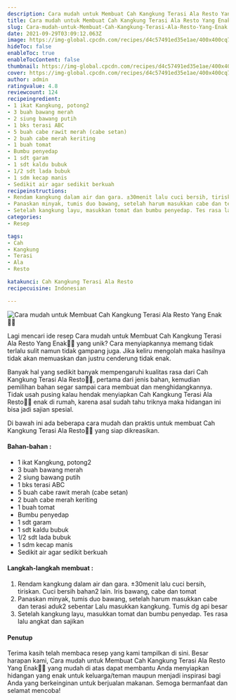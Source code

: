 ```yaml
---
description: Cara mudah untuk Membuat Cah Kangkung Terasi Ala Resto Yang Enak"
title: Cara mudah untuk Membuat Cah Kangkung Terasi Ala Resto Yang Enak
slug: Cara-mudah-untuk-Membuat-Cah-Kangkung-Terasi-Ala-Resto-Yang-Enak
date: 2021-09-29T03:09:12.063Z
image: https://img-global.cpcdn.com/recipes/d4c57491ed35e1ae/400x400cq70/photo.jpg
hideToc: false
enableToc: true
enableTocContent: false
thumbnail: https://img-global.cpcdn.com/recipes/d4c57491ed35e1ae/400x400cq70/photo.jpg
cover: https://img-global.cpcdn.com/recipes/d4c57491ed35e1ae/400x400cq70/photo.jpg
author: admin
ratingvalue: 4.8
reviewcount: 124
recipeingredient:
- 1 ikat Kangkung, potong2
- 3 buah bawang merah
- 2 siung bawang putih
- 1 bks terasi ABC
- 5 buah cabe rawit merah (cabe setan)
- 2 buah cabe merah keriting
- 1 buah tomat
- Bumbu penyedap
- 1 sdt garam
- 1 sdt kaldu bubuk
- 1/2 sdt lada bubuk
- 1 sdm kecap manis
- Sedikit air agar sedikit berkuah
recipeinstructions:
- Rendam kangkung dalam air dan gara. ±30menit lalu cuci bersih, tiriskan. Cuci bersih bahan2 lain. Iris bawang, cabe dan tomat
- Panaskan minyak, tumis duo bawang, setelah harum masukkan cabe dan terasi aduk2 sebentar Lalu masukkan kangkung. Tumis dg api besar
- Setelah kangkung layu, masukkan tomat dan bumbu penyedap. Tes rasa lalu angkat dan sajikan
categories:
- Resep

tags:
- Cah
- Kangkung
- Terasi
- Ala
- Resto

katakunci: Cah Kangkung Terasi Ala Resto
recipecuisine: Indonesian

---
```


![Cara mudah untuk Membuat Cah Kangkung Terasi Ala Resto Yang Enak👩‍🍳](https://img-global.cpcdn.com/recipes/d4c57491ed35e1ae/400x400cq70/photo.jpg)

Lagi mencari ide resep Cara mudah untuk Membuat Cah Kangkung Terasi Ala Resto Yang Enak👩‍🍳 yang unik? Cara menyiapkannya memang tidak terlalu sulit namun tidak gampang juga. Jika keliru mengolah maka hasilnya tidak akan memuaskan dan justru cenderung tidak enak.

Banyak hal yang sedikit banyak mempengaruhi kualitas rasa dari Cah Kangkung Terasi Ala Resto👩‍🍳, pertama dari jenis bahan, kemudian pemilihan bahan segar sampai cara membuat dan menghidangkannya. Tidak usah pusing kalau hendak menyiapkan Cah Kangkung Terasi Ala Resto👩‍🍳 enak di rumah, karena asal sudah tahu triknya maka hidangan ini bisa jadi sajian spesial.

Di bawah ini ada beberapa cara mudah dan praktis untuk membuat Cah Kangkung Terasi Ala Resto👩‍🍳 yang siap dikreasikan.

<!--inarticleads1-->

#### Bahan-bahan :

- 1 ikat Kangkung, potong2
- 3 buah bawang merah
- 2 siung bawang putih
- 1 bks terasi ABC
- 5 buah cabe rawit merah (cabe setan)
- 2 buah cabe merah keriting
- 1 buah tomat
- Bumbu penyedap
- 1 sdt garam
- 1 sdt kaldu bubuk
- 1/2 sdt lada bubuk
- 1 sdm kecap manis
- Sedikit air agar sedikit berkuah

<!--inarticleads2-->

#### Langkah-langkah membuat :

1. Rendam kangkung dalam air dan gara. ±30menit lalu cuci bersih, tiriskan. Cuci bersih bahan2 lain. Iris bawang, cabe dan tomat
1. Panaskan minyak, tumis duo bawang, setelah harum masukkan cabe dan terasi aduk2 sebentar Lalu masukkan kangkung. Tumis dg api besar
1. Setelah kangkung layu, masukkan tomat dan bumbu penyedap. Tes rasa lalu angkat dan sajikan

#### Penutup

Terima kasih telah membaca resep yang kami tampilkan di sini. Besar harapan kami, Cara mudah untuk Membuat Cah Kangkung Terasi Ala Resto Yang Enak👩‍🍳 yang mudah di atas dapat membantu Anda menyiapkan hidangan yang enak untuk keluarga/teman maupun menjadi inspirasi bagi Anda yang berkeinginan untuk berjualan makanan. Semoga bermanfaat dan selamat mencoba!